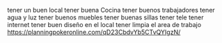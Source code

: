 tener un buen local
tener buena Cocina
tener buenos trabajadores
tener agua y luz
tener buenos muebles
tener buenas sillas
tener tele
tener internet
tener buen diseño en el local
tener limpia el area de trabajo
https://planningpokeronline.com/qD23CbdvYb5CTvQYIgzN/
